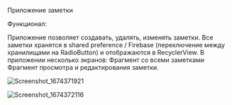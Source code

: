 Приложение заметки

Функционал:

Приложение позволяет создавать, удалять, изменять заметки.
Все заметки хранятся в shared preference / Firebase (переключение между хранилищами на RadioButton) и отображаются в RecyclerView.
В приложении несколько экранов:
Фрагмент со всеми заметками
Фрагмент просмотра и редактирования заметки.

![Screenshot_1674371921](https://user-images.githubusercontent.com/81646532/213905156-a765d334-0413-421c-bd0b-6ce133960ce1.png)

![Screenshot_1674372116](https://user-images.githubusercontent.com/81646532/213905162-6929d55e-3c47-40dd-887a-43e99faffcb0.png)
